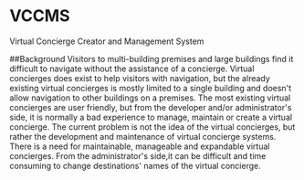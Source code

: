 # VCCMS
Virtual Concierge Creator and Management System

##Background
Visitors to multi-building premises and large buildings find it difficult to navigate without the assistance of a concierge. 
Virtual concierges does exist to help visitors with navigation,
but the already existing virtual concierges is mostly limited to a single building and doesn't allow navigation to other buildings on a premises.
The most existing virtual concierges are user friendly, but from the developer and/or administrator's side,
it is normally a bad experience to manage, maintain or create a virtual concierge. 
The current problem is not the idea of the virtual concierges, 
but rather the development and maintenance of virtual concierge systems. 
There is a need for maintainable, manageable and expandable virtual concierges.
From the administrator's side,it can be difficult and time consuming to change destinations' names of the virtual concierge.

